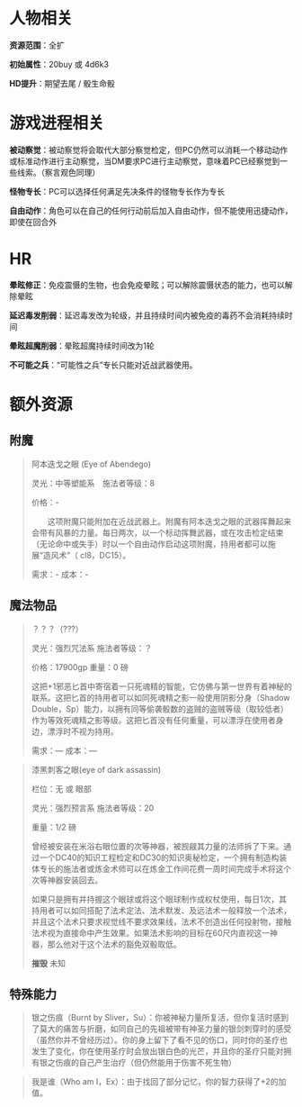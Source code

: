 # 人物相关

**资源范围**：全扩

**初始属性**：20buy 或 4d6k3

**HD提升**：期望去尾 / 骰生命骰

# 游戏进程相关

**被动察觉**：被动察觉将会取代大部分察觉检定，但PC仍然可以消耗一个移动动作或标准动作进行主动察觉，当DM要求PC进行主动察觉，意味着PC已经察觉到一些线索。（察言观色同理）

**怪物专长**：PC可以选择任何满足先决条件的怪物专长作为专长

**自由动作**：角色可以在自己的任何行动前后加入自由动作，但不能使用迅捷动作，即使在回合外

# HR

**晕眩修正**：免疫震慑的生物，也会免疫晕眩；可以解除震慑状态的能力，也可以解除晕眩

**延迟毒发削弱**：延迟毒发改为轮级，并且持续时间内被免疫的毒药不会消耗持续时间

**晕眩超魔削弱**：晕眩超魔持续时间改为1轮

**不可能之兵**：“可能性之兵”专长只能对近战武器使用。

# 额外资源

## 附魔

> 阿本迭戈之眼 (Eye of Abendego)
>
> 灵光：中等塑能系　施法者等级：8
>
> 价格：-
>
> 　　这项附魔只能附加在近战武器上。附魔有阿本迭戈之眼的武器挥舞起来会带有风暴的力量。每日两次，以一个标动挥舞武器，或在攻击检定结束（无论命中或失手）时以一个自由动作启动这项附魔，持用者都可以施展“造风术”（ cl8，DC15）。
>
> 需求：-
> 成本：-

## 魔法物品

> ？？？（???）
>
> 灵光：强烈咒法系	施法者等级：？
>
> 价格：17900gp	重量：0 磅
> 	
>
> 这把+1邪恶匕首中寄宿着一只死魂精的智能，它仿佛与第一世界有着神秘的联系。这把匕首的持用者可以如同死魂精之影一般使用阴影分身（Shadow Double，Sp）能力，以拥有同等偷袭骰数的盗贼的盗贼等级（取较低者）作为等效死魂精之影等级。这把匕首没有任何重量，可以漂浮在使用者身边，漂浮时不视为持用。
>
> 需求：—
> 成本：—

> 漆黑刺客之眼(eye of dark assassin)
>
> 栏位：无 或 眼部
>
> 灵光：强烈预言系	施法者等级：20
>
> 重量：1/2 磅
> 	
>
> 曾经被安装在米浴右眼位置的次等神器，被觊觎其力量的法师拆了下来。通过一个DC40的知识工程检定和DC30的知识奥秘检定，一个拥有制造构装体专长的施法者或炼金术师可以在炼金工作间花费一周时间完成手术将这个次等神器安装回去。
>
> 如果只是拥有并持握这个眼球或将这个眼球制作成权杖使用，每日1次，其持用者可以如同搭配了法术定法、法术默发、及远法术一般释放一个法术，并且这个法术只要求视觉线不要求效果线，法术不创造出任何投射物，接触法术视为直接命中产生效果。如果法术影响的目标在60尺内直视这一神器，那么他对于这个法术的豁免双骰取低。
>
> **摧毁**  未知

## 特殊能力

> 银之伤痕（Burnt by Sliver，Su）：你被神秘力量所复活，但你复活时感到了莫大的痛苦与折磨，如同自己的先祖被带有神圣力量的银剑刺穿时的感受（虽然你并不曾经历过）。你的身上留下了看不见的伤口，同时你的圣疗也发生了变化，你在使用圣疗时会放出银白色的光芒，并且你的圣疗只能对拥有银之伤痕的自己产生治疗（但仍然能用于伤害不死生物）

> 我是谁（Who am I，Ex）：由于找回了部分记忆，你的智力获得了+2的加值。

